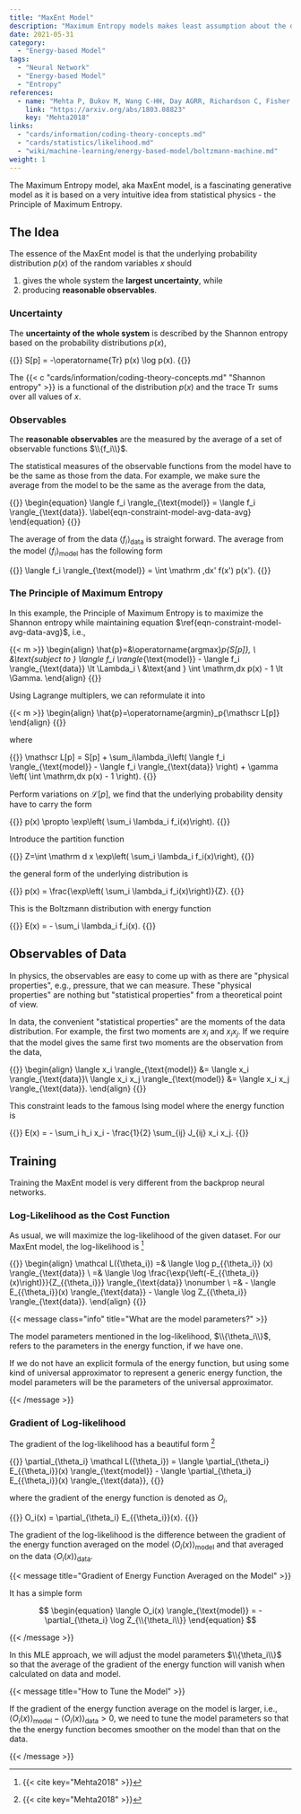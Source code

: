 ```yaml
---
title: "MaxEnt Model"
description: "Maximum Entropy models makes least assumption about the data"
date: 2021-05-31
category:
  - "Energy-based Model"
tags:
  - "Neural Network"
  - "Energy-based Model"
  - "Entropy"
references:
  - name: "Mehta P, Bukov M, Wang C-HH, Day AGRR, Richardson C, Fisher CK, et al. A high-bias, low-variance introduction to Machine Learning for physicists. Phys Rep. 2018;810: 122. doi:10.1016/j.physrep.2019.03.001"
    link: "https://arxiv.org/abs/1803.08823"
    key: "Mehta2018"
links:
  - "cards/information/coding-theory-concepts.md"
  - "cards/statistics/likelihood.md"
  - "wiki/machine-learning/energy-based-model/boltzmann-machine.md"
weight: 1
---
```


The Maximum Entropy model, aka MaxEnt model, is a fascinating generative model as it is based on a very intuitive idea from statistical physics - the Principle of Maximum Entropy.

## The Idea

The essence of the MaxEnt model is that the underlying probability distribution $p(x)$ of the random variables $x$ should

1. gives the whole system the **largest uncertainty**, while
2. producing **reasonable observables**.

### Uncertainty

The **uncertainty of the whole system** is described by the Shannon entropy based on the probability distributions $p(x)$,

{{<m>}}
S[p] = -\operatorname{Tr} p(x) \log p(x).
{{</m>}}

The {{< c "cards/information/coding-theory-concepts.md" "Shannon entropy" >}} is a functional of the distribution $p(x)$ and the trace $\operatorname{Tr}$ sums over all values of $x$.

### Observables

The **reasonable observables** are the measured by the average of a set of observable functions $\\{f_i\\}$.

The statistical measures of the observable functions from the model have to be the same as those from the data. For example, we make sure the average from the model to be the same as the average from the data,

{{<m>}}
\begin{equation}
\langle f_i \rangle_{\text{model}} = \langle f_i \rangle_{\text{data}}.
\label{eqn-constraint-model-avg-data-avg}
\end{equation}
{{</m>}}

The average of from the data $\langle f_i \rangle_{\text{data}}$ is straight forward. The average from the model $\langle f_i \rangle_{\text{model}}$ has the following form

{{<m>}}
\langle f_i \rangle_{\text{model}} = \int \mathrm \,dx' f(x') p(x').
{{</m>}}

### The Principle of Maximum Entropy

In this example, the Principle of Maximum Entropy is to maximize the Shannon entropy while maintaining equation $\ref{eqn-constraint-model-avg-data-avg}$, i.e.,

{{< m >}}
\begin{align}
\hat{p}=&\operatorname{argmax}_p{S[p]}, \\
&\text{subject to } \langle f_i \rangle_{\text{model}} - \langle f_i \rangle_{\text{data}} \lt \Lambda_i \\
&\text{and } \int \mathrm\,dx p(x) - 1 \lt \Gamma.
\end{align}
{{</m>}}


Using Lagrange multiplers, we can reformulate it into

{{< m >}}
\begin{align}
\hat{p}=\operatorname{argmin}_p{\mathscr L[p]}
\end{align}
{{</m>}}

where

{{<m>}}
\mathscr L[p] = S[p] + \sum_i\lambda_i\left( \langle f_i \rangle_{\text{model}} - \langle f_i \rangle_{\text{data}} \right) + \gamma \left( \int \mathrm\,dx p(x) - 1 \right).
{{</m>}}

Perform variations on $\mathscr L[p]$, we find that the underlying probability density have to carry the form

{{<m>}}
p(x) \propto \exp\left( \sum_i \lambda_i f_i(x)\right).
{{</m>}}

Introduce the partition function

{{<m>}}
Z=\int \mathrm d x \exp\left( \sum_i \lambda_i f_i(x)\right),
{{</m>}}

the general form of the underlying distribution is

{{<m>}}
p(x) = \frac{\exp\left( \sum_i \lambda_i f_i(x)\right)}{Z}.
{{</m>}}

This is the Boltzmann distribution with energy function

{{<m>}}
E(x) = - \sum_i \lambda_i f_i(x).
{{</m>}}


## Observables of Data

In physics, the observables are easy to come up with as there are "physical properties", e.g., pressure, that we can measure. These "physical properties" are nothing but "statistical properties" from a theoretical point of view.

In data, the convenient "statistical properties" are the moments of the data distribution. For example, the first two moments are $x_i$ and $x_i x_j$. If we require that the model gives the same first two moments are the observation from the data,

{{<m>}}
\begin{align}
\langle x_i \rangle_{\text{model}} &= \langle x_i \rangle_{\text{data}}\\
\langle x_i x_j \rangle_{\text{model}} &= \langle x_i x_j \rangle_{\text{data}}.
\end{align}
{{</m>}}

This constraint leads to the famous Ising model where the energy function is

{{<m>}}
E(x) = - \sum_i h_i x_i - \frac{1}{2} \sum_{ij} J_{ij} x_i x_j.
{{</m>}}


## Training

Training the MaxEnt model is very different from the backprop neural networks.

### Log-Likelihood as the Cost Function

As usual, we will maximize the log-likelihood of the given dataset. For our MaxEnt model, the log-likelihood is [^Mehta2018]

{{<m>}}
\begin{align}
\mathcal L(\{\theta_i\}) =& \langle \log p_{\{\theta_i\}} (x) \rangle_{\text{data}} \\
=& \langle  \log \frac{\exp{\left(-E_{\{\theta_i\}}(x)\right)}}{Z_{\{\theta_i\}}}  \rangle_{\text{data}} \nonumber \\
=& - \langle  E_{\{\theta_i\}}(x) \rangle_{\text{data}} - \langle  \log Z_{\{\theta_i\}} \rangle_{\text{data}}.
\end{align}
{{</m>}}

{{< message class="info" title="What are the model parameters?" >}}

The model parameters mentioned in the log-likelihood, $\\{\theta_i\\}$, refers to the parameters in the energy function, if we have one.

If we do not have an explicit formula of the energy function, but using some kind of universal approximator to represent a generic energy function, the model parameters will be the parameters of the universal approximator.

{{< /message >}}


### Gradient of Log-likelihood

The gradient of the log-likelihood has a beautiful form [^Mehta2018]

{{<m>}}
\partial_{\theta_i} \mathcal L(\{\theta_i\}) = \langle \partial_{\theta_i} E_{\{\theta_i\}}(x) \rangle_{\text{model}} - \langle \partial_{\theta_i} E_{\{\theta_i\}}(x) \rangle_{\text{data}},
{{</m>}}

where the gradient of the energy function is denoted as $O_i$,

{{<m>}}
O_i(x) = \partial_{\theta_i} E_{\{\theta_i\}}(x).
{{</m>}}


The gradient of the log-likelihood is the difference between the gradient of the energy function averaged on the model $\langle O_i(x) \rangle_{\text{model}}$ and that averaged on the data $\langle O_i(x) \rangle_{\text{data}}$.

{{< message title="Gradient of Energy Function Averaged on the Model" >}}

It has a simple form

$$
\begin{equation}
\langle O_i(x) \rangle_{\text{model}} = -\partial_{\theta_i} \log Z_{\\{\theta_i\\}}
\end{equation}
$$

{{< /message >}}

In this MLE approach, we will adjust the model parameters $\\{\theta_i\\}$ so that the average of the gradient of the energy function will vanish when calculated on data and model.

{{< message title="How to Tune the Model" >}}

If the gradient of the energy function average on the model is larger, i.e.,  $\langle O_i(x) \rangle_{\text{model}} - \langle O_i(x) \rangle_{\text{data}}>0$, we need to tune the model parameters so that the the energy function becomes smoother on the model than that on the data.

{{< /message >}}


[^Mehta2018]: {{< cite key="Mehta2018" >}}